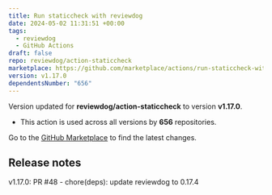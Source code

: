 ```yaml
---
title: Run staticcheck with reviewdog
date: 2024-05-02 11:31:51 +00:00
tags:
  - reviewdog
  - GitHub Actions
draft: false
repo: reviewdog/action-staticcheck
marketplace: https://github.com/marketplace/actions/run-staticcheck-with-reviewdog
version: v1.17.0
dependentsNumber: "656"
---
```



Version updated for **reviewdog/action-staticcheck** to version **v1.17.0**.
- This action is used across all versions by **656** repositories.

Go to the [GitHub Marketplace](https://github.com/marketplace/actions/run-staticcheck-with-reviewdog) to find the latest changes.

## Release notes

v1.17.0: PR #48 - chore(deps): update reviewdog to 0.17.4
